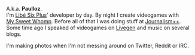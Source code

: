 A.k.a. **Paulloz**.  
I'm [Libé&nbsp;Six&nbsp;Plus](http://liberation.fr/data-nouveaux-formats-six-plus,100538)' developer by day. By night I create videogames with [My&nbsp;Sweet&nbsp;Whomp](http://mysweetwhomp.fr/). Before all of that I was doing stuff at [Journalism++](http://jplusplus.org/). Some time ago I speaked of videogames on [Livegen](http://livegen.fr/) and music on several blogs.  

I'm making photos when I'm not messing around on Twitter, Reddit or IRC.
